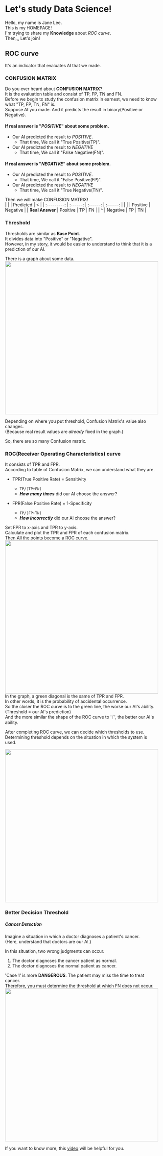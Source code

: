 # Let's study Data Science!

Hello, my name is Jane Lee.  
This is my HOMEPAGE!   
I'm trying to share my **Knowledge** about *ROC curve*.  
Then,,, Let's join!  

## ROC curve
It's an indicator that evaluates AI that we made.  


### CONFUSION MATRIX  
Do you ever heard about **CONFUSION MATRIX**?  
It is the evaluation table and consist of TP, FP, TN and FN.  
Before we begin to study the confusion matrix in earnest, we need to know what "TP, FP, TN, FN" is.  
Suppose AI you made. And it predicts the result in binary(Positive or Negative).  

#### If real answer is "*POSITIVE*" about some problem.
- Our AI predicted the result to *POSITIVE*.
  - That time, We call it "True Positive(TP)".
- Our AI predicted the result to *NEGATIVE*
  - That time, We call it "False Negative(FN)".  

#### If real answer is "*NEGATIVE*" about some problem.
- Our AI predicted the result to *POSITIVE*.
  - That time, We call it "False Positive(FP)".
- Our AI predicted the result to *NEGATIVE*
  - That time, We call it "True Negative(TN)".

Then we will make CONFUSION MATRIX!  
|             |            |  Predicted |     <      |
| :---------: |  :------:  |  :------:  |  :------:  |
|             |            |  Positive  |  Negative  |
| **Real Answer** |  Positive  |     TP     |     FN     |
|     ^       |  Negative  |     FP     |     TN     |
  

### Threshold
Thresholds are similar as **Base Point**.  
It divides data into "Positive" or "Negative".  
However, in my story, it would be easier to understand to think that it is a prediction of our AI.

There is a graph about some data.  
<img src = "https://user-images.githubusercontent.com/65939621/85392496-90ee4180-b586-11ea-9730-46caaeb513e6.PNG" width ="500">  

Depending on where you put threshold, Confusion Matrix's value also changes.  
(Because real result values are _already_ fixed in the graph.)  

So, there are so many Confusion matrix.

### ROC(Receiver Operating Characteristics) curve
It consists of TPR and FPR.  
According to table of Confusion Matrix, we can understand what they are.  
- TPR(True Positive Rate) = Sensitivity
  - `TP/(TP+FN)`
  - **_How many times_** did our AI choose the answer?

- FPR(False Positive Rate) = 1-Specificity
  - `FP/(FP+TN)`
  - **_How incorrectly_** did our AI choose the answer?

Set FPR to x-axis and TPR to y-axis.  
Calculate and plot the TPR and FPR of each confusion matrix.  
Then All the points become a ROC curve.  
<img src = "https://user-images.githubusercontent.com/65939621/85402051-feee3500-b595-11ea-9630-41e87642237e.png" width="500">  
In the graph, a green diagonal is the same of TPR and FPR.  
In other words, it is the probability of accidental occurrence.  
So the closer the ROC curve is to the green line, the worse our AI's ability.  
~~(Threshold = our AI's prediction)~~  
And the more similar the shape of the ROC curve to '⎾', the better our AI's ability.  

After completing ROC curve, we can decide which thresholds to use.  
Determining threshold depends on the situation in which the system is used. 

<img src = "https://user-images.githubusercontent.com/65939621/85498824-64d0d000-b61b-11ea-8579-e79e034bb572.PNG" width="500">

### Better Decision Threshold
##### Cancer Detection
Imagine a situation in which a doctor diagnoses a patient's cancer.  
(Here, understand that doctors are our AI.)  

In this situation, two wrong judgments can occur.  
1. The doctor diagnoses the cancer patient as normal.  
2. The doctor diagnoses the normal patient as cancer.  

'Case 1' is more **DANGEROUS**. The patient may miss the time to treat cancer.  
Therefore, you must determine the threshold at which FN does not occur.  
<img src = "https://user-images.githubusercontent.com/65939621/85498385-8bdad200-b61a-11ea-85a8-ea26b8e6731a.PNG" width="500">  


If you want to know more, this [video](https://youtu.be/4jRBRDbJemM) will be helpful for you.  
